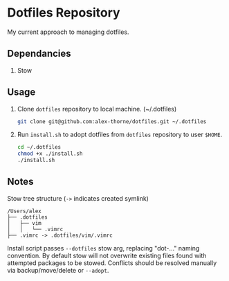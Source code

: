 # Dotfiles Repository

My current approach to managing dotfiles.

## Dependancies

1. Stow

## Usage

1. Clone `dotfiles` repository to local machine. (~/.dotfiles)

    ```bash
    git clone git@github.com:alex-thorne/dotfiles.git ~/.dotfiles
    ```

2. Run `install.sh` to adopt dotfiles from `dotfiles` repository to user `$HOME`.

    ```bash
    cd ~/.dotfiles
    chmod +x ./install.sh
    ./install.sh
    ```

## Notes

Stow tree structure (`->` indicates created symlink)

```noformat
/Users/alex
├── .dotfiles
│   ├── vim
│   │   └── .vimrc
├── .vimrc -> .dotfiles/vim/.vimrc
```

Install script passes `--dotfiles` stow arg, replacing "dot-..." naming convention.
By default stow will not overwrite existing files found with attempted packages to be stowed. Conflicts should be resolved manually via backup/move/delete or `--adopt`.